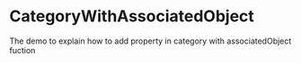 # CategoryWithAssociatedObject
The demo to explain how to add property in category with associatedObject fuction 
